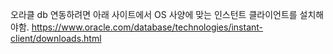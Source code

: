 오라클 db 연동하려면 아래 사이트에서 OS 사양에 맞는 인스턴트 클라이언트를 설치해야함.
https://www.oracle.com/database/technologies/instant-client/downloads.html
